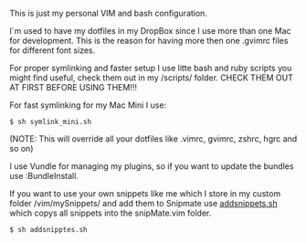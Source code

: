This is just my personal VIM and bash configuration.

I´m used to have my dotfiles in my DropBox since I use more than one Mac for development. This is the reason for having more then one .gvimrc files for different font sizes.

For proper symlinking and faster setup I use litte bash and ruby scripts you might find useful, check them out in my /scripts/ folder.
CHECK THEM OUT AT FIRST BEFORE USING THEM!!!

For fast symlinking for my Mac Mini I use:

    $ sh symlink_mini.sh

(NOTE: This will override all your dotfiles like .vimrc, gvimrc, zshrc, hgrc and so on)

I use Vundle for managing my plugins, so if you want to update the bundles use :BundleInstall.

If you want to use your own snippets like me which I store in my custom folder /vim/mySnippets/ and add them to Snipmate use [addsnippets.sh](https://github.com/znake/dotfiles/blob/master/vim/mySnippets/addsnippets.sh) which copys all snippets into the snipMate.vim folder.

    $ sh addsnipptes.sh

